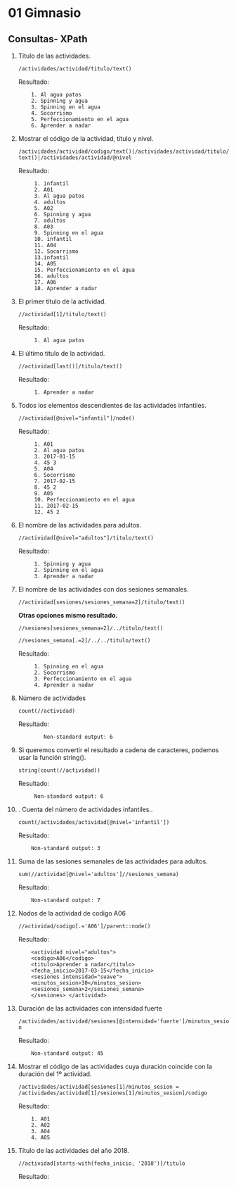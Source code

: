 # 01 Gimnasio
## Consultas- XPath

1. Título de las actividades.
 
   `/actividades/actividad/titulo/text()`
   
   Resultado:
   
   ```Xpath
       1. Al agua patos 
       2. Spinning y agua 
       3. Spinning en el agua 
       4. Socorrismo 
       5. Perfeccionamiento en el agua 
       6. Aprender a nadar
    ```
   
2. Mostrar el código de la actividad, título y nivel.
   
   `/actividades/actividad/codigo/text()|/actividades/actividad/titulo/text()|/actividades/actividad/@nivel`

   Resultado:
   
   ```Xpath
        1. infantil
        2. A01 
        3. Al agua patos 
        4. adultos
        5. A02 
        6. Spinning y agua 
        7. adultos
        8. A03 
        9. Spinning en el agua 
        10. infantil
        11. A04 
        12. Socorrismo 
        13.infantil
        14. A05 
        15. Perfeccionamiento en el agua 
        16. adultos
        17. A06 
        18. Aprender a nadar 
    ```
   
3. El primer título de la actividad.
   
   `//actividad[1]/titulo/text()`

   Resultado:
   
   ```Xpath
        1. Al agua patos 
    ```
   
4. El último título de la actividad.
   
   `//actividad[last()]/titulo/text()`

   Resultado:
   
   ```Xpath
        1. Aprender a nadar
    ```
   
5. Todos los elementos descendientes de las actividades infantiles.
   
   `//actividad[@nivel="infantil"]/node()`

   Resultado:
   
   ```Xpath
        1. A01 
        2. Al agua patos 
        3. 2017-01-15 
        4. 45 3 
        5. A04 
        6. Socorrismo 
        7. 2017-02-15 
        8. 45 2 
        9. A05 
        10. Perfeccionamiento en el agua 
        11. 2017-02-15 
        12. 45 2 
    ```
   
6. El nombre de las actividades para adultos.
   
   `//actividad[@nivel="adultos"]/titulo/text()`

   Resultado:
   
   ```Xpath
        1. Spinning y agua 
        2. Spinning en el agua 
        3. Aprender a nadar 
    ```
   
7. El nombre de las actividades con dos sesiones semanales.
   
   `//actividad[sesiones/sesiones_semana=2]/titulo/text()`

   **Otras opciones mismo resultado.**

   `//sesiones[sesiones_semana=2]/../titulo/text()`

   `//sesiones_semana[.=2]/../../titulo/text()`

   Resultado:
   
   ```Xpath
        1. Spinning en el agua 
        2. Socorrismo 
        3. Perfeccionamiento en el agua 
        4. Aprender a nadar 
    ```
   
8.  Número de actividades
   
    `count(//actividad)`

    Resultado:
    
    ```Xpath
            Non-standard output: 6
    ```

9. Si queremos convertir el resultado a cadena de caracteres, podemos usar la función string().

    `string(count(//actividad))`

    Resultado:
   
   ```Xpath
        Non-standard output: 6
    ```

10. . Cuenta del número de actividades infantiles..

    `count(/actividades/actividad[@nivel='infantil'])`

    Resultado:
   
    ```Xpath
        Non-standard output: 3
    ```
11. Suma de las sesiones semanales de las actividades para adultos.

    `sum(//actividad[@nivel='adultos']//sesiones_semana)`

    Resultado:
   
    ```Xpath
        Non-standard output: 7
    ```
12. Nodos de la actividad de codigo A06
    
    `//actividad/codigo[.='A06']/parent::node()`

    Resultado:

    ```Xpath
        <actividad nivel="adultos"> 
        <codigo>A06</codigo> 
        <titulo>Aprender a nadar</titulo> 
        <fecha_inicio>2017-03-15</fecha_inicio> 
        <sesiones intensidad="suave"> 
        <minutos_sesion>30</minutos_sesion> 
        <sesiones_semana>2</sesiones_semana> 
        </sesiones> </actividad>
    ```
            
13.  Duración de las actividades con intensidad fuerte
    
        `/actividades/actividad/sesiones[@intensidad='fuerte']/minutos_sesion`

        Resultado:

        ```Xpath
            Non-standard output: 45
        ```
14.  Mostrar el código de las actividades cuya duración coincide con la duración del 1º actividad.

        `/actividades/actividad[sesiones[1]/minutos_sesion = /actividades/actividad[1]/sesiones[1]/minutos_sesion]/codigo`

        Resultado:

        ```Xpath
            1. A01 
            2. A02 
            3. A04 
            4. A05 
        ```
15.  Título de las actividades del año 2018.

        `//actividad[starts-with(fecha_inicio, '2018')]/titulo`

        Resultado:

            